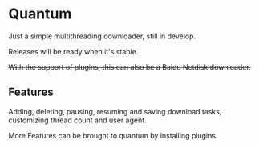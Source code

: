 # Quantum

Just a simple multithreading downloader, still in develop.

Releases will be ready when it's stable.

~~With the support of plugins, this can also be a Baidu Netdisk downloader.~~

## Features

Adding, deleting, pausing, resuming and saving download tasks, customizing thread count and user agent.

More Features can be brought to quantum by installing plugins.